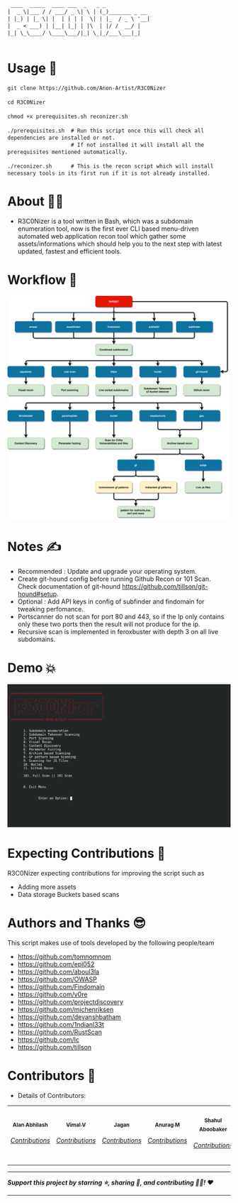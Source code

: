 ```
 ____  _____  ____ ___  _   _ _              
|  _ \|___ / / ___/ _ \| \ | (_)_______ _ __ 
| |_) | |_ \| |  | | | |  \| | |_  / _ \ '__|
|  _ < ___) | |__| |_| | |\  | |/ /  __/ |   
|_| \_\____/ \____\___/|_| \_|_/___\___|_|   
                                                  
```

# Usage :clinking_glasses:
```
git clone https://github.com/Anon-Artist/R3C0Nizer

cd R3C0Nizer

chmod +x prerequisites.sh reconizer.sh

./prerequisites.sh  # Run this script once this will check all dependencies are installed or not.
                    # If not installed it will install all the prerequisites mentioned automatically.
                            
./reconizer.sh      # This is the recon script which will install necessary tools in its first run if it is not already installed.
```

# About :superhero_man:
* R3C0Nizer is a tool written in Bash, which was a subdomain enumeration tool, now is the first ever CLI based menu-driven automated web application recon tool  which gather some assets/informations which should help you to the next step with latest updated, fastest and efficient tools.

# Workflow :muscle:
![workflow](Workflow.svg)

# Notes :writing_hand:

* Recommended : Update and upgrade your operating system.
* Create git-hound config before running Github Recon or 101 Scan. Check documentation of git-hound https://github.com/tillson/git-hound#setup.
* Optional : Add API keys in config of subfinder and findomain for tweaking perfomance.
* Portscanner do not scan for port 80 and 443, so if the Ip only contains only these two ports then the result will not produce for the ip.
* Recursive scan is implemented in feroxbuster with depth 3 on all live subdomains.

# Demo :boom:
![Demo](screen.png)

# Expecting Contributions :monocle_face:

R3C0Nizer expecting contributions for improving the script such as 

 - Adding more assets
 - Data storage Buckets based scans
      
# Authors and Thanks :sunglasses:

This script makes use of tools developed by the following people/team
- https://github.com/tomnomnom
- https://github.com/epi052
- https://github.com/aboul3la
- https://github.com/OWASP
- https://github.com/Findomain
- https://github.com/v0re
- https://github.com/projectdiscovery
- https://github.com/michenriksen
- https://github.com/devanshbatham
- https://github.com/1ndianl33t
- https://github.com/RustScan
- https://github.com/lc
- https://github.com/tillson

# Contributors :star_struck:
 
* Details of Contributors:

<table>
  <tr>
    <td align="center"><a href="https://github.com/blackmarketer"><img src="https://avatars.githubusercontent.com/blackmarketer?s=100" width="100px;" alt=""/><br /><sub><b>Alan Abhilash</b></sub></a><br /><h6><a href="https://github.com/Anon-Artist/R3C0Nizer/pull/1">Contributions</h6></a></td>
   <td align="center"><a href="https://github.com/E-R-R-O-R-404"><img src="https://avatars.githubusercontent.com/E-R-R-O-R-404?s=100" width="100px;" alt=""/><br /><sub><b>Vimal V</b></sub></a><br /><h6><a href="https://github.com/Anon-Artist/R3C0Nizer/pull/2">Contributions</h6></a></td>
   <td align="center"><a href="https://github.com/Conscript-Security"><img src="https://avatars.githubusercontent.com/Conscript-Security?s=100" width="100px;" alt=""/><br /><sub><b>Jagan</b></sub></a><br /><h6><a href="https://github.com/Anon-Artist/R3C0Nizer/pull/4">Contributions</h6></a></td>
   <td align="center"><a href="https://github.com/v1nc1d4"><img src="https://avatars.githubusercontent.com/v1nc1d4?s=100" width="100px;" alt=""/><br /><sub><b>Anurag M</b></sub></a><br /><h6><a href="https://github.com/Anon-Artist/R3C0Nizer/pull/5">Contributions</h6></a></td>
   <td align="center"><a href="https://github.com/Shahul-Aboobaker"><img src="https://avatars.githubusercontent.com/Shahul-Aboobaker?s=100" width="100px;" alt=""/><br /><sub><b>Shahul Aboobaker</b></sub></a><br /><h6><a href="https://github.com/Anon-Artist/R3C0Nizer/pull/11">Contributions</h6></a></td>
</table>

-------

***Support this project by starring ⭐, sharing 📲, and contributing 👩‍💻! :heart:***

-------
